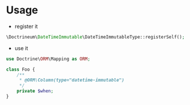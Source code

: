 # Usage

 - register it
```php
\Doctrineum\DateTimeImmutable\DateTimeImmutableType::registerSelf();
```

- use it
```php
use Doctrine\ORM\Mapping as ORM;

class Foo {
    /**
     * @ORM\Column(type="datetime-immutable")
     */
    private $when;
}

